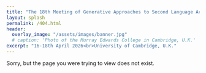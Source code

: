 ```yaml
---
title: "The 18th Meeting of Generative Approaches to Second Language Acquisition"
layout: splash
permalink: /404.html
header:
  overlay_image: "/assets/images/banner.jpg"
  # caption: 'Photo of the Murray Edwards College in Cambridge, U.K.'
excerpt: "16-18th April 2026<br>University of Cambridge, U.K."
---
```


Sorry, but the page you were trying to view does not exist.
